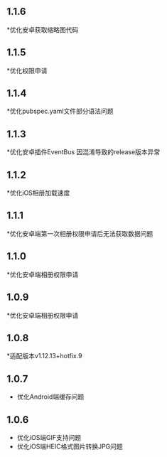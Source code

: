 ## 1.1.6
*优化安卓获取缩略图代码

## 1.1.5
*优化权限申请

## 1.1.4
*优化pubspec.yaml文件部分语法问题

## 1.1.3
*优化安卓插件EventBus 因混淆导致的release版本异常

## 1.1.2
*优化iOS相册加载速度

## 1.1.1
*优化安卓端第一次相册权限申请后无法获取数据问题

## 1.1.0
*优化安卓端相册权限申请

## 1.0.9
*优化安卓端相册权限申请

## 1.0.8
*适配版本v1.12.13+hotfix.9

## 1.0.7
* 优化Android端缓存问题

## 1.0.6
* 优化iOS端GIF支持问题
* 优化iOS端HEIC格式图片转换JPG问题




